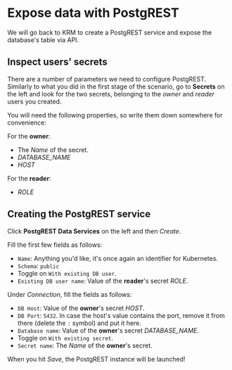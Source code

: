 # Expose data with PostgREST

We will go back to KRM to create a PostgREST service and expose the database's table via API.

## Inspect users' secrets

There are a number of parameters we need to configure PostgREST. Similarly to what you did in the first stage of the scenario, go to **Secrets** on the left and look for the two secrets, belonging to the *owner* and *reader* users you created.

You will need the following properties, so write them down somewhere for convenience:

For the **owner**:

- The *Name* of the secret.
- *DATABASE_NAME*
- *HOST*

For the **reader**:

- *ROLE*

## Creating the PostgREST service
Click **PostgREST Data Services** on the left and then *Create*.

Fill the first few fields as follows:

- `Name`: Anything you'd like, it's once again an identifier for Kubernetes.
- `Schema`: `public`
- Toggle on `With existing DB user`.
- `Existing DB user name`: Value of the **reader**'s secret *ROLE*.

Under *Connection*, fill the fields as follows:

- `DB Host`: Value of the **owner**'s secret *HOST*.
- `DB Port`: `5432`. In case the host's value contains the port, remove it from there (delete the `:` symbol) and put it here.
- `Database name`: Value of the **owner**'s secret *DATABASE_NAME*.
- Toggle on `With existing secret`.
- `Secret name`: The *Name* of the **owner**'s secret.

When you hit *Save*, the PostgREST instance will be launched!
 